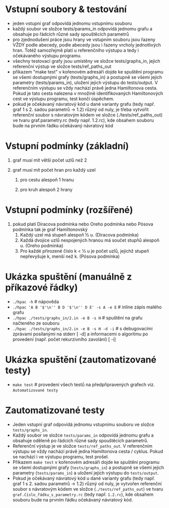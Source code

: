 # Vstupní soubory & testování

- jeden vstupní graf odpovídá jednomu vstupnímu souboru
- každý soubor ve složce tests/params_in odpovídá jednomu grafu a obsahuje po řádcích různé sady spouštěcích parametrů
- pro zjednodušení práce jsou hrany ve vstupním souboru jsou řazeny VŽDY podle abecedy, podle abecedy jsou i řazeny vrcholy jednotlivých hran. Totéž samozřejmě platí u referenčního výstupu a tedy i očekávaného výstupu programu.
- všechny testovací grafy jsou umístěny ve složce tests/graphs_in, jejich referenční výstup ve složce tests/ref_paths_out
- příkazem "make test" v kořenovém adresáři dojde ke spuštění programu se všemi dostupnými grafy (tests/graphs_in) a postupně se všemi jejich parametry (tests/params_in), uložení jejich výstupu do tests/output. V referenčním výstupu se vždy nachází právě jedna Hamiltonova cesta. Pokud je tato cesta nalezena v množině identifikovaných Hamiltonových cest ve výstupu programu, test končí úspěchem.
- pokud je očekávaný návratový kód u dané varianty grafu (tedy např. graf 1 s 2. sadou parametrů -> 1.2) různý od nuly, je třeba vytvořit referenční soubor s návratovým kódem ve složce (./tests/ref_paths_out) ve tvaru graf.parametry.rc (tedy např. 1.2.rc), kde obsahem souboru bude na prvním řádku očekávaný návratový kód

# Vstupní podmínky (základní)

1. graf musí mít větší počet uzlů než 2

2. graf musí mít počet hran pro každý uzel

      1. pro cestu alespoň 1 hranu

      2. pro kruh alespoň 2 hrany

# Vstupní podmínky (rozšířené)

1. pokud platí Diracova podmínka nebo Oreho podmínka nebo Pósova podmínka tak je graf Hamiltonovský
      1. Každý uzel má stupeň alespoň ½ u. (Diracova podmínka)
      2. Každá dvojice uzlů nespojených hranou má součet stupňů alespoň u. (Oreho podmínka)
      3.  Pro každé přirozené číslo k < ½ u je počet uzlů, jejichž stupeň nepřevyšuje k, menší než k. (Pósova podmínka)
      
# Ukázka spuštění (manuálně z příkazové řádky)

- `./hpac -h` # nápověda
- `./hpac 'A B '$'\n'' B D '$'\n'' D E' -s A -e E` # inline zápis malého grafu
- `./hpac ./tests/graphs_in/2.in -e B -s H` # spuštění na grafu načteného ze souboru
- `./hpac ./tests/graphs_in/2.in -e B -s H -d -i` # s debugovacími zprávami posílanými na stderr [ -d] a informacemi o algoritmu po provedení (např. počet rekurzivního zavolání) [ -i]

# Ukázka spuštění (zautomatizované testy)

 - `make test` # provedení všech testů na předpřipravených grafech viz. `Automatizované testy`

# Zautomatizované testy

- Jeden vstupní graf odpovídá jednomu vstupnímu souboru ve složce `tests/graphs_in`.
- Každý soubor ve složce `tests/params_in` odpovídá jednomu grafu a obsahuje oděleně po řádcích různé sady spouštěcích parametrů.
- Referenční výstup je ve složce `tests/ref_paths_out`. V referenčním výstupu se vždy nachází právě jedna Hamiltonova cesta / cyklus. Pokud se nachází i ve výstupu programu, test prošel.
- Příkazem `make test` v kořenovém adresáři dojde ke spuštění programu se všemi dostupnými grafy (`tests/graphs_in`) a postupně se všemi jejich parametry (`tests/params_in`) a uložení jejich výstupu do `tests/output`.
- Pokud je očekávaný návratový kód u dané varianty grafu (tedy např. graf 1 s 2. sadou parametrů -> 1.2) různý od nuly, je vytvořen referenční soubor s návratovým kódem ve složce (`./tests/ref_paths_out`) ve tvaru `graf.číslo_řádku_s_parametry.rc` (tedy např. `1.2.rc`), kde obsahem souboru bude na prvním řádku očekávaný návratový kód.
